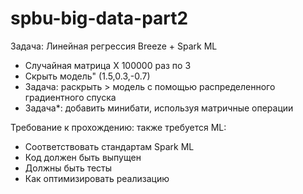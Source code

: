 # spbu-big-data-part2
Задача: Линейная регрессия Breeze + Spark ML
- Случайная матрица X 100000 раз по 3
- Скрыть модель" (1.5,0.3,-0.7)
- Задача: раскрыть > модель с помощью распределенного градиентного спуска
- Задача*: добавить минибати, используя матричные операции

Требование к прохождению: также требуется ML:
- Соответствовать стандартам Spark ML
- Код должен быть выпущен
- Должны быть тесты
- Как оптимизировать реализацию
